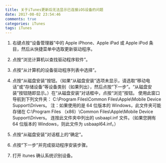 ```yaml
---
title: 关于iTunes更新后无法显示已连接iOS设备的问题
date: 2017-08-02 23:54:46
comments: true
categories: iTunes
tags: iTunes
---
```


1. 右键点按“设备管理器”中的 Apple iPhone、Apple iPad 或 Apple iPod 条目，然后从快捷菜单中选取更新驱动程序。

2. 点按“浏览计算机以查找驱动程序软件”。

3. 点按“从计算机的设备驱动程序列表中选择”。

4. 点按“从磁盘安装”按钮。（如果“从磁盘安装”选项未显示，请选取“移动电话”或“存储设备”等设备类别（如果列出），然后点按“下一步”。“从磁盘安装”按钮随即显示。）在“从磁盘安装”对话框中，点按“浏览”按钮。
使用此窗口导航到下列文件夹：
C:\Program Files\Common Files\Apple\Mobile Device Support\Drivers。
注：如果使用的是 64 位版本的 Windows，此文件夹可能存储在 C:\Program Files （x86）\Common Files\Apple\Mobile Device Support\Drivers。
连按此文件夹中列出的 usbaapl.inf 文件。（如果您拥有 64 位版本的 Windows，则此文件为 usbaapl64.inf。）

5. 点按“从磁盘安装”对话框上的“确定”。

6. 点按“下一步”并完成驱动程序安装步骤。

7. 打开 itunes 确认系统识别设备。